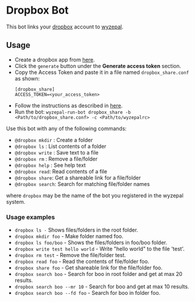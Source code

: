 # Dropbox Bot

This bot links your [dropbox](https://www.dropbox.com) account to [wyzepal](https://chat.wyzepal.org).

## Usage

 - Create a dropbox app from [here](https://www.dropbox.com/developers/apps).
 - Click the `generate` button under the **Generate access token** section.
 - Copy the Access Token and paste it in a file named `dropbox_share.conf` as shown:
    ```
    [dropbox_share]
    ACCESS_TOKEN=<your_access_token>
    ```
 - Follow the instructions as described in [here](https://wyzepalchat.com/api/running-bots#running-a-bot).
 - Run the bot: `wyzepal-run-bot dropbox_share -b <Path/to/dropbox_share.conf> -c <Path/to/wyzepalrc>`

Use this bot with any of the following commands:

- `@dropbox mkdir` : Create a folder
- `@dropbox ls` : List contents of a folder
- `@dropbox write` : Save text to a file
- `@dropbox rm` : Remove a file/folder
- `@dropbox help` : See help text
- `@dropbox read`: Read contents of a file
- `@dropbox share`: Get a shareable link for a file/folder
- `@dropbox search`: Search for matching file/folder names

where `dropbox` may be the name of the bot you registered in the wyzepal system.

### Usage examples

- `dropbox ls -` Shows files/folders in the root folder.
- `dropbox mkdir foo` - Make folder named foo.
- `dropbox ls foo/boo` - Shows the files/folders in foo/boo folder.
- `dropbox write test hello world` - Write "hello world" to the file 'test'.
- `dropbox rm test` - Remove the file/folder test.
- `dropbox read foo` - Read the contents of file/folder foo.
- `dropbox share foo` - Get shareable link for the file/folder foo.
- `dropbox search boo` - Search for boo in root folder and get at max 20 results.
- `dropbox search boo --mr 10` - Search for boo and get at max 10 results.
- `dropbox search boo --fd foo` - Search for boo in folder foo.
